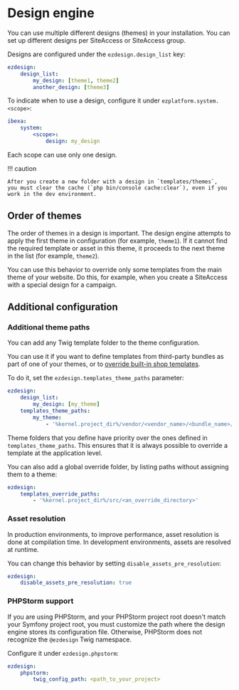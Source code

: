 # Design engine

You can use multiple different designs (themes) in your installation.
You can set up different designs per SiteAccess or SiteAccess group.

Designs are configured under the `ezdesign.design_list` key:

``` yaml
ezdesign:
    design_list:
        my_design: [theme1, theme2]
        another_design: [theme3]
```

To indicate when to use a design, configure it under `ezplatform.system.<scope>`:

``` yaml
ibexa:
    system:
        <scope>:
            design: my_design
```

Each scope can use only one design.

!!! caution

    After you create a new folder with a design in `templates/themes`,
    you must clear the cache (`php bin/console cache:clear`), even if you work in the dev environment.

## Order of themes

The order of themes in a design is important.
The design engine attempts to apply the first theme in configuration (for example, `theme1`).
If it cannot find the required template or asset in this theme, it proceeds to the next theme in the list (for example, `theme2`).

You can use this behavior to override only some templates from the main theme of your website.
Do this, for example, when you create a SiteAccess with a special design for a campaign.

## Additional configuration

### Additional theme paths

You can add any Twig template folder to the theme configuration.

You can use it if you want to define templates from third-party bundles as part of one of your themes,
or to [override built-in shop templates](../templates/overriding_shop_templates.md).

To do it, set the `ezdesign.templates_theme_paths` parameter:

``` yaml
ezdesign:
    design_list:
        my_design: [my_theme]
    templates_theme_paths:
        my_theme:
            - '%kernel.project_dir%/vendor/<vendor_name>/<bundle_name>/Resources/views'
```

Theme folders that you define have priority over the ones defined in `templates_theme_paths`.
This ensures that it is always possible to override a template at the application level.

You can also add a global override folder, by listing paths without assigning them to a theme:

``` yaml
ezdesign:
    templates_override_paths:
        - '%kernel.project_dir%/src/<an_override_directory>'
```

### Asset resolution

In production environments, to improve performance, asset resolution is done at compilation time.
In development environments, assets are resolved at runtime.

You can change this behavior by setting `disable_assets_pre_resolution`:

``` yaml
ezdesign:
    disable_assets_pre_resolution: true
```

### PHPStorm support

If you are using PHPStorm, and your PHPStorm project root doesn't match your Symfony project root,
you must customize the path where the design engine stores its configuration file.
Otherwise, PHPStorm does not recognize the `@ezdesign` Twig namespace.

Configure it under `ezdesign.phpstorm`:

``` yaml
ezdesign:
    phpstorm:
        twig_config_path: <path_to_your_project>
```
